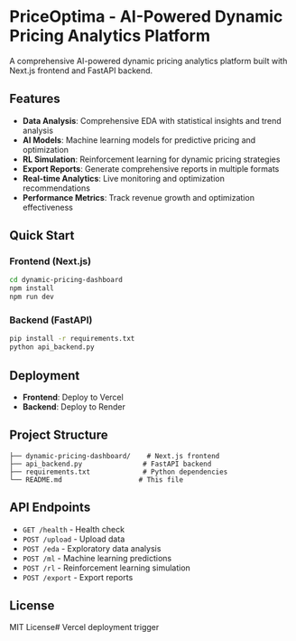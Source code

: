 # PriceOptima - AI-Powered Dynamic Pricing Analytics Platform

A comprehensive AI-powered dynamic pricing analytics platform built with Next.js frontend and FastAPI backend.

## Features

- **Data Analysis**: Comprehensive EDA with statistical insights and trend analysis
- **AI Models**: Machine learning models for predictive pricing and optimization
- **RL Simulation**: Reinforcement learning for dynamic pricing strategies
- **Export Reports**: Generate comprehensive reports in multiple formats
- **Real-time Analytics**: Live monitoring and optimization recommendations
- **Performance Metrics**: Track revenue growth and optimization effectiveness

## Quick Start

### Frontend (Next.js)
```bash
cd dynamic-pricing-dashboard
npm install
npm run dev
```

### Backend (FastAPI)
```bash
pip install -r requirements.txt
python api_backend.py
```

## Deployment

- **Frontend**: Deploy to Vercel
- **Backend**: Deploy to Render

## Project Structure

```
├── dynamic-pricing-dashboard/    # Next.js frontend
├── api_backend.py               # FastAPI backend
├── requirements.txt             # Python dependencies
└── README.md                   # This file
```

## API Endpoints

- `GET /health` - Health check
- `POST /upload` - Upload data
- `POST /eda` - Exploratory data analysis
- `POST /ml` - Machine learning predictions
- `POST /rl` - Reinforcement learning simulation
- `POST /export` - Export reports

## License

MIT License#   V e r c e l   d e p l o y m e n t   t r i g g e r  
 